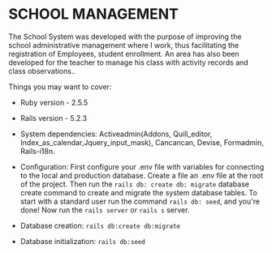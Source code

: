 # SCHOOL MANAGEMENT


The School System was developed with the purpose of improving the school administrative management where I work, thus facilitating the registration of Employees, student enrollment. An area has also been developed for the teacher to manage his class with activity records and class observations..

Things you may want to cover:

* Ruby version - 2.5.5

* Rails version - 5.2.3

* System dependencies: Activeadmin(Addons, Quill_editor, Index_as_calendar,Jquery_input_mask), Cancancan, Devise, Formadmin, Rails-i18n.

* Configuration: 
First configure your .env file with variables for connecting to the local and production database.
Create a file an .env file at the root of the project. Then run the `rails db: create db: migrate` database create command to create and migrate the system database tables. To start with a standard user run the command `rails db: seed`, and you're done!
Now run the `rails server` or `rails s` server.

* Database creation: `rails db:create db:migrate`

* Database initialization: `rails db:seed`

